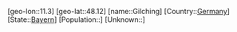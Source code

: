 ﻿---
location: [48.12,11.3]
type: City
tags:
- geo/City


SpocWebEntityId: 30455
isDeleted: false
confidential: public

---
[geo-lon::11.3]
[geo-lat::48.12]
[name::Gilching]
[Country::[Germany](geo/Continent/Europe/Germany.md)]
[State::[Bayern](geo/Continent/Europe/Germany/Bayern.md)]
[Population::]
[Unknown::]

